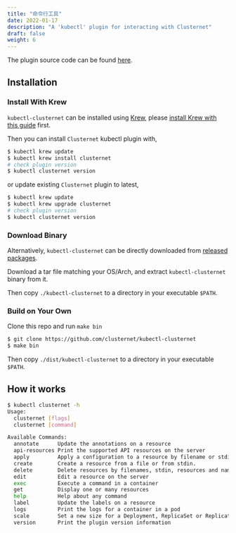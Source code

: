 ```yaml
---
title: "命令行工具"
date: 2022-01-17
description: "A 'kubectl' plugin for interacting with Clusternet"
draft: false
weight: 6
---
```


The plugin source code can be found [here](https://github.com/clusternet/kubectl-clusternet.git).

## Installation

### Install With Krew

`kubectl-clusternet` can be installed using [Krew](https://github.com/kubernetes-sigs/krew),
please [install Krew with this guide](https://krew.sigs.k8s.io/docs/user-guide/setup/install/) first.

Then you can install `Clusternet` kubectl plugin with,

```bash
$ kubectl krew update
$ kubectl krew install clusternet
# check plugin version
$ kubectl clusternet version
```

or update existing `Clusternet` plugin to latest,

```bash
$ kubectl krew update
$ kubectl krew upgrade clusternet
# check plugin version
$ kubectl clusternet version
```

### Download Binary

Alternatively, `kubectl-clusternet` can be directly downloaded
from [released packages](https://github.com/clusternet/kubectl-clusternet/releases).

Download a tar file matching your OS/Arch, and extract `kubectl-clusternet` binary from it.

Then copy `./kubectl-clusternet` to a directory in your executable `$PATH`.

### Build on Your Own

Clone this repo and run `make bin`

```bash
$ git clone https://github.com/clusternet/kubectl-clusternet
$ make bin
```

Then copy `./dist/kubectl-clusternet` to a directory in your executable `$PATH`.

## How it works

```bash
$ kubectl clusternet -h
Usage:
  clusternet [flags]
  clusternet [command]

Available Commands:
  annotate      Update the annotations on a resource
  api-resources Print the supported API resources on the server
  apply         Apply a configuration to a resource by filename or stdin
  create        Create a resource from a file or from stdin.
  delete        Delete resources by filenames, stdin, resources and names, or by resources and label selector
  edit          Edit a resource on the server
  exec          Execute a command in a container
  get           Display one or many resources
  help          Help about any command
  label         Update the labels on a resource
  logs          Print the logs for a container in a pod
  scale         Set a new size for a Deployment, ReplicaSet or Replication Controller
  version       Print the plugin version information
```
